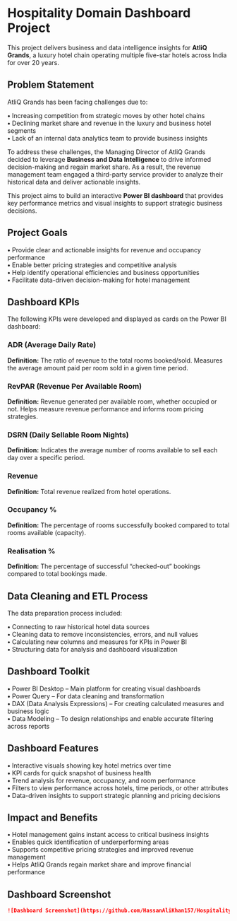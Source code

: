 # Hospitality Domain Dashboard Project

This project delivers business and data intelligence insights for **AtliQ Grands**, a luxury hotel chain operating multiple five-star hotels across India for over 20 years.

## Problem Statement

AtliQ Grands has been facing challenges due to:

**•** Increasing competition from strategic moves by other hotel chains  
**•** Declining market share and revenue in the luxury and business hotel segments  
**•** Lack of an internal data analytics team to provide business insights  

To address these challenges, the Managing Director of AtliQ Grands decided to leverage **Business and Data Intelligence** to drive informed decision-making and regain market share. As a result, the revenue management team engaged a third-party service provider to analyze their historical data and deliver actionable insights.

This project aims to build an interactive **Power BI dashboard** that provides key performance metrics and visual insights to support strategic business decisions.

## Project Goals

**•** Provide clear and actionable insights for revenue and occupancy performance  
**•** Enable better pricing strategies and competitive analysis  
**•** Help identify operational efficiencies and business opportunities  
**•** Facilitate data-driven decision-making for hotel management  

## Dashboard KPIs

The following KPIs were developed and displayed as cards on the Power BI dashboard:

### ADR (Average Daily Rate)

**Definition:** The ratio of revenue to the total rooms booked/sold. Measures the average amount paid per room sold in a given time period.

### RevPAR (Revenue Per Available Room)

**Definition:** Revenue generated per available room, whether occupied or not. Helps measure revenue performance and informs room pricing strategies.

### DSRN (Daily Sellable Room Nights)

**Definition:** Indicates the average number of rooms available to sell each day over a specific period.

### Revenue

**Definition:** Total revenue realized from hotel operations.

### Occupancy %

**Definition:** The percentage of rooms successfully booked compared to total rooms available (capacity).

### Realisation %

**Definition:** The percentage of successful “checked-out” bookings compared to total bookings made.

## Data Cleaning and ETL Process

The data preparation process included:

**•** Connecting to raw historical hotel data sources  
**•** Cleaning data to remove inconsistencies, errors, and null values  
**•** Calculating new columns and measures for KPIs in Power BI  
**•** Structuring data for analysis and dashboard visualization  

## Dashboard Toolkit

**•** Power BI Desktop – Main platform for creating visual dashboards  
**•** Power Query – For data cleaning and transformation  
**•** DAX (Data Analysis Expressions) – For creating calculated measures and business logic  
**•** Data Modeling – To design relationships and enable accurate filtering across reports  

## Dashboard Features

**•** Interactive visuals showing key hotel metrics over time  
**•** KPI cards for quick snapshot of business health  
**•** Trend analysis for revenue, occupancy, and room performance  
**•** Filters to view performance across hotels, time periods, or other attributes  
**•** Data-driven insights to support strategic planning and pricing decisions  

## Impact and Benefits

**•** Hotel management gains instant access to critical business insights  
**•** Enables quick identification of underperforming areas  
**•** Supports competitive pricing strategies and improved revenue management  
**•** Helps AtliQ Grands regain market share and improve financial performance  

## Dashboard Screenshot

```markdown
![Dashboard Screenshot](https://github.com/HassanAliKhan157/Hospitality_Domain_Project_PowerBI/blob/main/Hospitality%20Project%20Dashboard.png)
```
